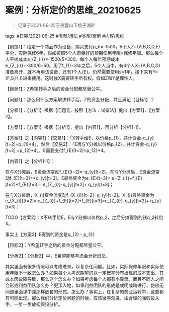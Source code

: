 # 案例：分析定价的思维_20210625

> 记录于2021-06-25于岳麓山下桃子湖畔



tags: #日期/2021-06-25 #类型/想法 #类型/案例 #内容/思维 



【前提1】：给定一个商品作为设备，购买支付p_b=-1500，5个人Z={A,B,C,D,E}平分，实际保修6年，假如按照5个人商量好的预期使用年限=保修年限。那么每个人平摊成本e_{Z_{i}}=-1500/5=300。每个人每年预期成本e_{Z_{i}}=-300/6=50。用了t_{1}=3年之后，5个人当中，有4个人X={A,B,C,D}准备离开，就不再用该设备，还有1个人{E}。仍然需要使用s=1年，接下来有Y={F,G,H,I}进来使用。这时候X需要转手所有权。假如Z和Y是理性人。

【目标1】：Z希望转手之后的资金分配都尽量公平。

【问题1】：那么用什么方案解决转手后，Z的资金分配，并且满足【目标1】？

【分析1】：【分析1】根据【问题1】，按照【方法：试错法】提出【方案1】、【方案2】。

【方案1】：【方案1】根据【分析1】，提出【内容1】，再分析【分析1-1】。
	
【方案1】之【内容1】：【交易1】：「X转手给E，以价格p_{1}，共计资金-q_{y}[t=2]=p_{1}*4」，然后【交易2】：「E再与Y分摊以价格p_{2}，共计资金-q_{y}[t=2] =p_{2}*4」。E需要支付f_{E}[t=2]=p_{2}*4。

【内容1】之【分析1-1】：

在与X分摊后，E资金流变动f_{E}[t=2]=-q_{y}[t=2]。在与Y分摊后，E资金流变动f_{E}[t=3]=+q_{y}[t=3]。E最终资金为e_{E}[t=3]= e_{Z_{i}}+f_{E}[t=2]+f_{E}[t=3]= e_{Z_{i}}-q_{y}[t=2]+ q_{y}[t=3]；

在与X分摊后，X_{i}资金流变动f_{X_{i}}[t=2]=q_{y}[t=2]。X_{i}最终资金为e_{X_{i}}[t=2]= e_{Z_{i}}+f_{E}[t=2]+f_{E}[t=3]=e_{Z_{i}}-q_{y}[t=2]+ q_{y}[t=3]；

TODO【方案2】：X不转手给E，E与Y分摊以价格p_2，之后分摊得到的钱q_2转给X。

事实上【方案2】E得到的资金是q_{2} - p_{2}

【目标2】：Y希望转手之后的资金分配都尽量公平。

【分析2】：【分析2】中，E希望能够考虑会计折旧法。


其实里面有很多情况可以考虑进来，以复杂化问题。比如，实际保修年限和实际使用年限不一致怎么办？如果每个人考虑期望的以一定概率分布出现的成本支出，其成本因故障导致，那么这个怎么办？如果考虑每个人都有小算盘，而且不同人之间会形成利益团队怎么办？更深入地，如果利益团队的形成是或明或暗进行，仿佛无间道里面谍中谍那样嵌套的形式，怎么办？事实上，在复杂的商业运转中，这些都有可能出现。那么我们分析定价问题的时候，应该循序渐进，由合理的强假设入手，一步一步放松假设分析。